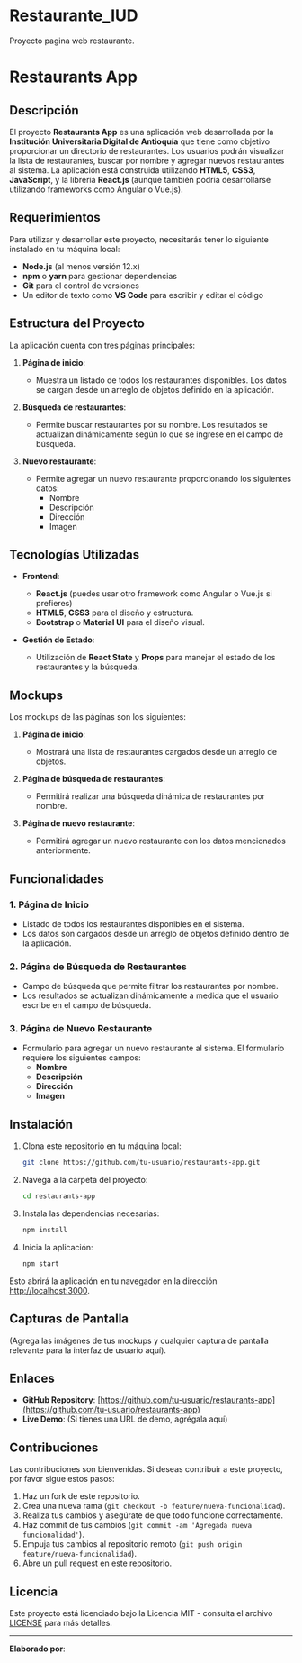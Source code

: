 # Restaurante_IUD
Proyecto pagina web restaurante.
# Restaurants App

## Descripción

El proyecto **Restaurants App** es una aplicación web desarrollada por la **Institución Universitaria Digital de Antioquía** que tiene como objetivo proporcionar un directorio de restaurantes. Los usuarios podrán visualizar la lista de restaurantes, buscar por nombre y agregar nuevos restaurantes al sistema. La aplicación está construida utilizando **HTML5**, **CSS3**, **JavaScript**, y la librería **React.js** (aunque también podría desarrollarse utilizando frameworks como Angular o Vue.js).

## Requerimientos

Para utilizar y desarrollar este proyecto, necesitarás tener lo siguiente instalado en tu máquina local:

- **Node.js** (al menos versión 12.x)
- **npm** o **yarn** para gestionar dependencias
- **Git** para el control de versiones
- Un editor de texto como **VS Code** para escribir y editar el código

## Estructura del Proyecto

La aplicación cuenta con tres páginas principales:

1. **Página de inicio**: 
   - Muestra un listado de todos los restaurantes disponibles. Los datos se cargan desde un arreglo de objetos definido en la aplicación.
   
2. **Búsqueda de restaurantes**:
   - Permite buscar restaurantes por su nombre. Los resultados se actualizan dinámicamente según lo que se ingrese en el campo de búsqueda.
   
3. **Nuevo restaurante**:
   - Permite agregar un nuevo restaurante proporcionando los siguientes datos:
     - Nombre
     - Descripción
     - Dirección
     - Imagen

## Tecnologías Utilizadas

- **Frontend**:
  - **React.js** (puedes usar otro framework como Angular o Vue.js si prefieres)
  - **HTML5**, **CSS3** para el diseño y estructura.
  - **Bootstrap** o **Material UI** para el diseño visual.
  
- **Gestión de Estado**:
  - Utilización de **React State** y **Props** para manejar el estado de los restaurantes y la búsqueda.
  
## Mockups

Los mockups de las páginas son los siguientes:

1. **Página de inicio**:
   - Mostrará una lista de restaurantes cargados desde un arreglo de objetos.

2. **Página de búsqueda de restaurantes**:
   - Permitirá realizar una búsqueda dinámica de restaurantes por nombre.

3. **Página de nuevo restaurante**:
   - Permitirá agregar un nuevo restaurante con los datos mencionados anteriormente.

## Funcionalidades

### 1. Página de Inicio
- Listado de todos los restaurantes disponibles en el sistema. 
- Los datos son cargados desde un arreglo de objetos definido dentro de la aplicación.
  
### 2. Página de Búsqueda de Restaurantes
- Campo de búsqueda que permite filtrar los restaurantes por nombre.
- Los resultados se actualizan dinámicamente a medida que el usuario escribe en el campo de búsqueda.

### 3. Página de Nuevo Restaurante
- Formulario para agregar un nuevo restaurante al sistema. El formulario requiere los siguientes campos:
  - **Nombre**
  - **Descripción**
  - **Dirección**
  - **Imagen**
  
## Instalación

1. Clona este repositorio en tu máquina local:

    ```bash
    git clone https://github.com/tu-usuario/restaurants-app.git
    ```

2. Navega a la carpeta del proyecto:

    ```bash
    cd restaurants-app
    ```

3. Instala las dependencias necesarias:

    ```bash
    npm install
    ```

4. Inicia la aplicación:

    ```bash
    npm start
    ```

Esto abrirá la aplicación en tu navegador en la dirección [http://localhost:3000](http://localhost:3000).

## Capturas de Pantalla

(Agrega las imágenes de tus mockups y cualquier captura de pantalla relevante para la interfaz de usuario aquí).

## Enlaces

- **GitHub Repository**: [https://github.com/tu-usuario/restaurants-app](https://github.com/tu-usuario/restaurants-app)
- **Live Demo**: (Si tienes una URL de demo, agrégala aquí)

## Contribuciones

Las contribuciones son bienvenidas. Si deseas contribuir a este proyecto, por favor sigue estos pasos:

1. Haz un fork de este repositorio.
2. Crea una nueva rama (`git checkout -b feature/nueva-funcionalidad`).
3. Realiza tus cambios y asegúrate de que todo funcione correctamente.
4. Haz commit de tus cambios (`git commit -am 'Agregada nueva funcionalidad'`).
5. Empuja tus cambios al repositorio remoto (`git push origin feature/nueva-funcionalidad`).
6. Abre un pull request en este repositorio.

## Licencia

Este proyecto está licenciado bajo la Licencia MIT - consulta el archivo [LICENSE](LICENSE) para más detalles.

---

**Elaborado por**: 
